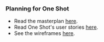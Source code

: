 ### Planning for One Shot

* Read the masterplan [here](https://github.com/one-mile/planning/blob/master/theplan.md).
* Read One Shot's user stories [here](https://github.com/one-mile/planning/blob/master/user-stories.md).
* See the wireframes [here](https://github.com/one-mile/planning/tree/master/wireframes).
